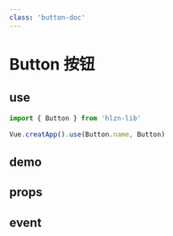 ```yaml
---
class: 'button-doc'
---
```

# Button 按钮

## use

```javascript
import { Button } from 'hlzn-lib'

Vue.creatApp().use(Button.name, Button)
```
## demo

<demo-wrapper
  src="src/packages/button/demo"
  :demos="demos"
/>

<script setup>
const demos = import.meta.globEager('../../../src/packages/button/demo/demo*.vue')
</script>

## props

## event
